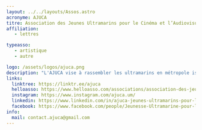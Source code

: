 ```yaml
---
layout: ../../layouts/Assos.astro
acronyme: AJUCA
titre: Association des Jeunes Ultramarins pour le Cinéma et l’Audiovisuel
affiliation: 
   - lettres

typeasso: 
   - artistique
   - autre

logo: /assets/logos/ajuca.png
description: "L'AJUCA vise à rassembler les ultramarins en métropole issus des milieux de la création audiovisuelle et des arts qui lui sont associés. Ses objectifs touchent à la cohésion sociale entre les communautés et au partage de leurs cultures. Elle a pour but la création et la production de contenu audiovisuel."
links:
  linktree: https://linktr.ee/ajuca
  helloasso: https://www.helloasso.com/associations/association-des-jeunes-ultramarins-pour-le-cinema-et-l-audiovisuel
  instagram: https://www.instagram.com/ajuca.um/
  linkedin: https://www.linkedin.com/in/ajuca-jeunes-ultramarins-pour-le-cinema/
  facebook: https://www.facebook.com/people/Jeunesse-Ultramarine-pour-le-Cin%C3%A9ma-et-lAudiovisuel/100090493292033/
info:
  mail: contact.ajuca@gmail.com
---
```

